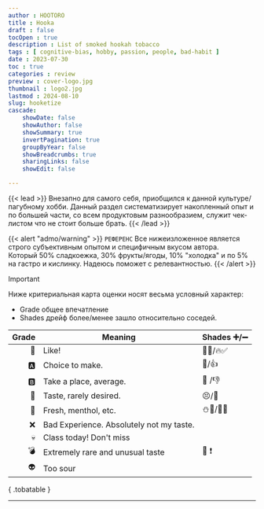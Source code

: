 ```yaml
---
author : HOOTORO
title : Hooka
draft : false
tocOpen : true
description : List of smoked hookah tobacco
tags : [ cognitive-bias, hobby, passion, people, bad-habit ]
date : 2023-07-30
toc : true
categories : review
preview : cover-logo.jpg
thumbnail : logo2.jpg
lastmod : 2024-08-10
slug: hooketize
cascade:
    showDate: false
    showAuthor: false
    showSummary: true
    invertPagination: true
    groupByYear: false
    showBreadcrumbs: true
    sharingLinks: false
    showEdit: false

---
```


{{< lead >}}
Внезапно для самого себя, приобщился к данной культуре/пагубному хобби.
Данный раздел систематизирует накопленный опыт и по большей части, со всем продуктовым разнообразием, служит чек-листом что не стоит больше брать.
{{< /lead >}}

{{< alert "admo/warning" >}} `РЕФЕРЕНС`
Все нижеизложенное является строго субъективным опытом и специфичным вкусом автора.  
Который 50% сладкоежка, 30% фрукты/ягоды, 10% "холодка" и по 5% на гастро и кислинку.
Надеюсь поможет с релевантностью.
{{< /alert >}}

> [!important]
> Ниже критериальная карта
> оценки носят весьма условный характер:
>
> - Grade общее впечатление
> - Shades дрейф более/менее зашло относительно соседей.

| Grade | Meaning                                  | Shades ➕/➖ |
| ----: | ---------------------------------------- | :--------- |
|     👑 | Like!                                    | 💯💞/🔥✅      |
|     🅰️ | Choice to make.                          | 🥈/👍        |
|     🅱️ | Take a place, average.                   | 🥉 /👎       |
|     🍋 | Taste, rarely desired.                   | 😣/🤢        |
|     🥶 | Fresh, menthol, etc.                     | ⛄🍧/🧊💢      |
|     ❌ | Bad Experience. Absolutely not my taste. |            |
|     💀 | Class today! Don't miss                  |            |
|     💣 | Extremely rare and unusual taste         | 🧩 ❗        |
|     👽 | Too sour                                 |            |
{ .tobatable }

***
